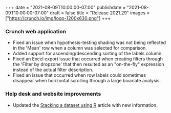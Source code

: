 +++
date = "2021-08-09T10:00:00-07:00"
publishdate = "2021-08-09T10:00:00-07:00"
draft = false
title = "Release 2021.29"
images = ["https://crunch.io/img/logo-1200x630.png"]
+++

### Crunch web application

- Fixed an issue when hypothesis-testing shading was not being reflected in the 'Mean' row when a column was selected for comparison.
- Added support for ascending/descending sorting of the labels column.
- Fixed an Excel export issue that occurred when creating filters through the 'Filter by dropzone' that then resulted as an "on-the-fly" expression instead of the actual filter description.
- Fixed an issue that occurred when row labels could sometimes disappear when horizontal scrolling through a large bivariate analysis.

### Help desk and website improvements

- Updated the [Stacking a dataset using R](https://help.crunch.io/hc/en-us/articles/360045887531-Stacking-a-dataset-using-R) article with new information.

